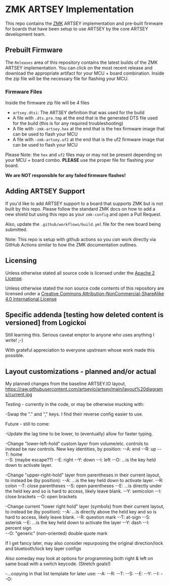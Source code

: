 # ZMK ARTSEY Implementation

This repo contains the [ZMK](https://zmkfirmware.dev/) ARTSEY implementation and pre-built firmware for boards that have been setup to use ARTSEY by the core ARTSEY development team.

## Prebuilt Firmware

The `Releases` area of this repository contains the latest builds of the ZMK ARTSEY implementation. You can click on the most recent release and download the appropriate artifact for your MCU + board combination. Inside the zip file will be the necessary file for flashing your MCU.

### Firmware Files

Inside the firmware zip file will be 4 files

- `artsey.dtsi`: The ARTSEY definition that was used for the build
- A file with `.dts.pre.tmp` at the end that is the generated DTS file used for the build (this is for any required troubleshooting)
- A file with `-zmk-artsey.hex` at the end that is the hex firmware image that can be used to flash your MCU
- A file with `-zmk-artsey.uf2` at the end that is the uf2 firmware image that can be used to flash your MCU

Please Note: the `hex` and `uf2` files may or may not be present depending on your MCU + board combo. **PLEASE** use the proper file for flashing your board. 

**We are NOT responsible for any failed firmware flashes!**

## Adding ARTSEY Support

If you'd like to add ARTSEY support to a board that supports ZMK but is not built by this repo. Please follow the standard ZMK docs on how to add a new shield but using this repo as your `zmk-config` and open a Pull Request.

Also, update the `.github/workflows/build.yml` file for the new board being submitted.

Note: This repo is setup with github actions so you *can* work directly via GitHub Actions similar to how the ZMK documentation outlines.

## Licensing

Unless otherwise stated all source code is licensed under the [Apache 2 License](LICENSE-APACHE-2.0.txt).

Unless otherwise stated the non source code contents of this repository are licensed under a [Creative Commons Attribution-NonCommercial-ShareAlike 4.0 International License](LICENSE-CC-Attribution-NonCommercial-ShareAlike-4.0-International.txt)

## Specific addenda [testing how deleted content is versioned] from Logickoi

Still learning this. Serious caveat emptor to anyone who uses anything I write! ;-)

With grateful appreciation to everyone upstream whose work made this possible. 

## Layout customizations - planned and/or actual

My planned changes from the baseline ARTSEY.IO layout, https://raw.githubusercontent.com/artseyio/artsey/main/layout%20diagrams/current.jpg

Testing - currently in the code, or may be otherwise mucking with:

-Swap the "." and "," keys. I find their reverse config easier to use.

Future - still to come:

-Update the lag time to be lower, to (eventually) allow for faster typing.

-Change "lower-left-hold" custom layer from volume/etc. controls to instead be nav controls. New key identities, by position:
--A: end
--R: up 
--T: home  
--S: (maybe escape??)
--E: right
--Y: down 
--I: left 
--O: ...is the key held down to activate layer.

-Change "upper-right-hold" layer from parentheses in their current layout, to instead be (by position):
--A: ...is the key held down to activate layer.
--R: colon
--T: close parentheses
--S: open parentheses
--E: ...is directly under the held key and so is hard to access, likely leave blank.
--Y: semicolon
--I: close brackets
--O: open brackets

-Change current "lower right hold" layer (symbols) from their current layout, to instead be (by position):
--A: ...is directly above the held key and so is hard to access, likely leave blank.
--R: question mark
--T: at-sign
--S: asterisk
--E: ...is the key held down to activate the layer 
--Y: dash
--I: percent sign   
--O: "generic" (non-oriented) double quote mark

If I get fancy later, may also consider repurposing the original direction/lock and bluetooth/lock key layer configs

Also someday may look at options for programming both right & left on same boad with a switch keycode. (Stretch goals!)

-...copying in that list template for later use:
--A:
--R:
--T:
--S:
--E:
--Y:
--I: 
--O: